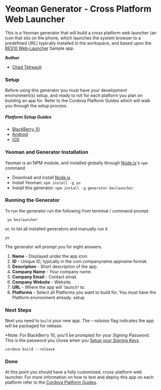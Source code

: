 # Yeoman Generator - Cross Platform Web Launcher

This is a Yeoman generator that will build a cross platform web launcher (an icon that sits on the phone, which launches the system browser to a predefined URL) typically installed in the workspace, and based upon the [BES10 Web-Launcher](https://github.com/blackberry/BES10-WebWorks/tree/master/webworks-launcher) Sample app.

**Author**

* [Chad Tetreault](http://www.github.com/ctetreault)

### Setup

Before using this generator you must have your development environment(s) setup, and ready to roll for each platform you plan on building an app for. Refer to the Cordova Platform Guides which will walk you through the setup process.

##### Platform Setup Guides
* [BlackBerry 10](https://cordova.apache.org/docs/en/4.0.0/guide_platforms_blackberry10_index.md.html#BlackBerry%2010%20Platform%20Guide)
* [Android](https://cordova.apache.org/docs/en/4.0.0/guide_platforms_android_index.md.html#Android%20Platform%20Guide)
* [iOS](https://cordova.apache.org/docs/en/4.0.0/guide_platforms_ios_index.md.html#iOS%20Platform%20Guide)


### Yeoman and Generator Installation

Yeoman is an NPM module, and installed globally through [Node.js](http://nodejs.org)'s `npm` command

* Download and install [Node.js](http://www.nodejs.org)
* Install Yeoman: ``npm install -g yo``
* Install this generator: ``npm install -g generator-beslauncher``

### Running the Generator

To run the generator run the following from terminal / command-prompt

`` yo beslauncher``

or, to list all installed generators and manually run it

``yo``

The generator will prompt you for eight answers.

1. **Name** - Displayed under the app icon.
2. **ID** - Unique ID, typically in the com.companyname.appname format.
3. **Description** - Short description of the app.
4. **Company Name** - Your company name.
5. **Company Email** - Contact email.
6. **Company Website** - Website.
7. **URL** - Where the app will 'launch' to.
8. **Platforms** - Select all Platforms you want to build for. You must have the Platform environment already. setup

### Next Steps

Next you need to ``build`` your new app. The *--release* flag indicates the app will be packaged for release.

*Note: For BlackBerry 10, you'll be prompted for your *Signing Password*. This is the password you chose when you [Setup your Signing Keys](https://developer.blackberry.com/html5/documentation/v1_0/signing_setup.html).

``cordova build --release``

### Done

At this point you should have a fully customized, cross-platform web launcher. For more information on how to test and deploy this app on each platform refer to the [Cordova Platform Guides](https://cordova.apache.org/docs/en/4.0.0/guide_platforms_index.md.html#Platform%20Guides).
